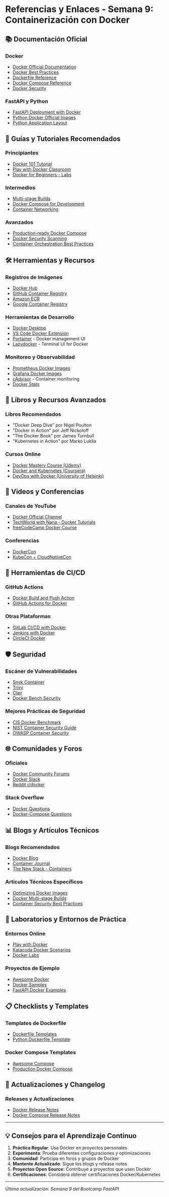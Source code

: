 # Referencias y Enlaces - Semana 9: Containerización con Docker

## 📚 Documentación Oficial

### Docker

- [Docker Official Documentation](https://docs.docker.com/)
- [Docker Best Practices](https://docs.docker.com/develop/dev-best-practices/)
- [Dockerfile Reference](https://docs.docker.com/engine/reference/builder/)
- [Docker Compose Reference](https://docs.docker.com/compose/compose-file/)
- [Docker Security](https://docs.docker.com/engine/security/)

### FastAPI y Python

- [FastAPI Deployment with Docker](https://fastapi.tiangolo.com/deployment/docker/)
- [Python Docker Official Images](https://hub.docker.com/_/python)
- [Python Application Layout](https://docs.python-guide.org/writing/structure/)

## 🎯 Guías y Tutoriales Recomendados

### Principiantes

- [Docker 101 Tutorial](https://www.docker.com/101-tutorial)
- [Play with Docker Classroom](https://training.play-with-docker.com/)
- [Docker for Beginners - Labs](https://github.com/docker/labs/tree/master/beginner)

### Intermedios

- [Multi-stage Builds](https://docs.docker.com/develop/dev-best-practices/#use-multi-stage-builds)
- [Docker Compose for Development](https://docs.docker.com/compose/gettingstarted/)
- [Container Networking](https://docs.docker.com/network/)

### Avanzados

- [Production-ready Docker Compose](https://testdriven.io/blog/dockerizing-django-with-postgres-gunicorn-and-nginx/)
- [Docker Security Scanning](https://docs.docker.com/engine/scan/)
- [Container Orchestration Best Practices](https://kubernetes.io/docs/concepts/overview/what-is-kubernetes/)

## 🛠️ Herramientas y Recursos

### Registros de Imágenes

- [Docker Hub](https://hub.docker.com/)
- [GitHub Container Registry](https://docs.github.com/en/packages/working-with-a-github-packages-registry/working-with-the-container-registry)
- [Amazon ECR](https://aws.amazon.com/ecr/)
- [Google Container Registry](https://cloud.google.com/container-registry)

### Herramientas de Desarrollo

- [Docker Desktop](https://www.docker.com/products/docker-desktop)
- [VS Code Docker Extension](https://marketplace.visualstudio.com/items?itemName=ms-azuretools.vscode-docker)
- [Portainer](https://www.portainer.io/) - Docker management UI
- [Lazydocker](https://github.com/jesseduffield/lazydocker) - Terminal UI for Docker

### Monitoreo y Observabilidad

- [Prometheus Docker Images](https://hub.docker.com/u/prom)
- [Grafana Docker Images](https://hub.docker.com/r/grafana/grafana)
- [cAdvisor](https://github.com/google/cadvisor) - Container monitoring
- [Docker Stats](https://docs.docker.com/engine/reference/commandline/stats/)

## 📖 Libros y Recursos Avanzados

### Libros Recomendados

- "Docker Deep Dive" por Nigel Poulton
- "Docker in Action" por Jeff Nickoloff
- "The Docker Book" por James Turnbull
- "Kubernetes in Action" por Marko Lukša

### Cursos Online

- [Docker Mastery Course (Udemy)](https://www.udemy.com/course/docker-mastery/)
- [Docker and Kubernetes (Coursera)](https://www.coursera.org/learn/docker-container)
- [DevOps with Docker (University of Helsinki)](https://devopswithdocker.com/)

## 🎥 Videos y Conferencias

### Canales de YouTube

- [Docker Official Channel](https://www.youtube.com/user/dockerrun)
- [TechWorld with Nana - Docker Tutorials](https://www.youtube.com/c/TechWorldwithNana)
- [freeCodeCamp Docker Course](https://www.youtube.com/watch?v=9zUHg7xjIqQ)

### Conferencias

- [DockerCon](https://www.docker.com/dockercon/)
- [KubeCon + CloudNativeCon](https://events.linuxfoundation.org/kubecon-cloudnativecon-north-america/)

## 🔧 Herramientas de CI/CD

### GitHub Actions

- [Docker Build and Push Action](https://github.com/docker/build-push-action)
- [GitHub Actions for Docker](https://docs.github.com/en/actions/publishing-packages/publishing-docker-images)

### Otras Plataformas

- [GitLab CI/CD with Docker](https://docs.gitlab.com/ee/ci/docker/)
- [Jenkins with Docker](https://www.jenkins.io/doc/book/pipeline/docker/)
- [CircleCI Docker](https://circleci.com/docs/2.0/building-docker-images/)

## 🛡️ Seguridad

### Escáner de Vulnerabilidades

- [Snyk Container](https://snyk.io/product/container-vulnerability-management/)
- [Trivy](https://github.com/aquasecurity/trivy)
- [Clair](https://github.com/quay/clair)
- [Docker Bench Security](https://github.com/docker/docker-bench-security)

### Mejores Prácticas de Seguridad

- [CIS Docker Benchmark](https://www.cisecurity.org/benchmark/docker)
- [NIST Container Security Guide](https://nvlpubs.nist.gov/nistpubs/SpecialPublications/NIST.SP.800-190.pdf)
- [OWASP Container Security](https://owasp.org/www-project-container-security/)

## 🌐 Comunidades y Foros

### Oficiales

- [Docker Community Forums](https://forums.docker.com/)
- [Docker Slack](https://dockercommunity.slack.com/)
- [Reddit r/docker](https://www.reddit.com/r/docker/)

### Stack Overflow

- [Docker Questions](https://stackoverflow.com/questions/tagged/docker)
- [Docker-Compose Questions](https://stackoverflow.com/questions/tagged/docker-compose)

## 📊 Blogs y Artículos Técnicos

### Blogs Recomendados

- [Docker Blog](https://www.docker.com/blog/)
- [Container Journal](https://containerjournal.com/)
- [The New Stack - Containers](https://thenewstack.io/category/containers/)

### Artículos Técnicos Específicos

- [Optimizing Docker Images](https://docs.docker.com/develop/dev-best-practices/)
- [Docker Multi-stage Builds](https://docs.docker.com/develop/dev-best-practices/#use-multi-stage-builds)
- [Container Security Best Practices](https://sysdig.com/blog/dockerfile-best-practices/)

## 🧪 Laboratorios y Entornos de Práctica

### Entornos Online

- [Play with Docker](https://labs.play-with-docker.com/)
- [Katacoda Docker Scenarios](https://www.katacoda.com/courses/docker)
- [Docker Labs](https://github.com/docker/labs)

### Proyectos de Ejemplo

- [Awesome Docker](https://github.com/veggiemonk/awesome-docker)
- [Docker Samples](https://github.com/docker/awesome-compose)
- [FastAPI Docker Examples](https://github.com/tiangolo/fastapi/tree/master/scripts)

## 📋 Checklists y Templates

### Templates de Dockerfile

- [Dockerfile Templates](https://github.com/jessfraz/dockerfiles)
- [Python Dockerfile Template](https://github.com/docker-library/python)

### Docker Compose Templates

- [Awesome Compose](https://github.com/docker/awesome-compose)
- [Production Docker Compose](https://github.com/containers/docker-compose-production)

## 🔄 Actualizaciones y Changelog

### Releases y Actualizaciones

- [Docker Release Notes](https://docs.docker.com/engine/release-notes/)
- [Docker Compose Release Notes](https://github.com/docker/compose/releases)

---

## 💡 Consejos para el Aprendizaje Continuo

1. **Práctica Regular**: Usa Docker en proyectos personales
2. **Experimenta**: Prueba diferentes configuraciones y optimizaciones
3. **Comunidad**: Participa en foros y grupos de Docker
4. **Mantente Actualizado**: Sigue los blogs y release notes
5. **Proyectos Open Source**: Contribuye a proyectos que usen Docker
6. **Certificaciones**: Considera obtener certificaciones Docker/Kubernetes

---

_Última actualización: Semana 9 del Bootcamp FastAPI_
